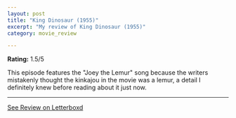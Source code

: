 ```yaml
---
layout: post
title: "King Dinosaur (1955)"
excerpt: "My review of King Dinosaur (1955)"
category: movie_review

---
```


**Rating:** 1.5/5

This episode features the "Joey the Lemur" song because the writers mistakenly thought the kinkajou in the movie was a lemur, a detail I definitely knew before reading about it just now.

<hr>

[See Review on Letterboxd](https://boxd.it/9cOKd1)
